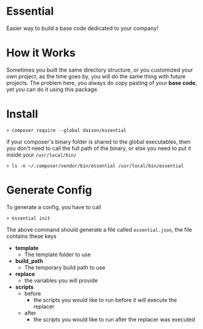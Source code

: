 # Essential

Easier way to build a base code dedicated to your company!

# How it Works

Sometimes you built the same directory structure, or you customized your own project; as the time goes by, you will do the same thing with future projects.
The problem here, you always do copy pasting of your **base code**, yet you can do it using this package.

# Install

```
> composer require --global daison/essential
```

if your composer's binary folder is shared to the global executables, then you don't need to call the full path of the binary, or else you need to put it inside your `/usr/local/bin/`

```
> ls -n ~/.composer/vendor/bin/essential /usr/local/bin/essential
```

# Generate Config

To generate a config, you have to call

```
> essential init
```

The above command should generate a file called `essential.json`, the file contains these keys
- **template**
    - The template folder to use
- **build_path**
    - The temporary build path to use
- **replace**
    - the variables you will provide
- **scripts**
    - before
        - the scripts you would like to run before it will execute the replacer
    - after
        - the scripts you would like to run after the replacer was executed
